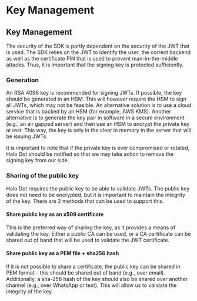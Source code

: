 # Key Management

## **Key Management**

The security of the SDK is partly dependent on the security of the JWT that is used. The SDK relies on the JWT to identify the user, the correct backend as well as the certificate PIN that is used to prevent man-in-the-middle attacks. Thus, it is important that the signing key is protected sufficiently.

### **Generation**

An RSA 4096 key is recommended for signing JWTs. If possible, the key should be generated in an HSM. This will however require the HSM to sign all JWTs, which may not be feasible. An alternative solution is to use a cloud service that is backed by an HSM (for example, AWS KMS). Another alternative is to generate the key pair in software in a secure environment (e.g., an air gapped server) and then use an HSM to encrypt the private key at rest. This way, the key is only in the clear in memory in the server that will be issuing JWTs.

It is important to note that if the private key is ever compromised or rotated, Halo Dot should be notified so that we may take action to remove the signing key from our side.

### **Sharing of the public key**

Halo Dot requires the public key to be able to validate JWTs. The public key does not need to be encrypted, but it is important to maintain the integrity of the key. There are 2 methods that can be used to support this.

#### **Share public key as an x509 certificate**

This is the preferred way of sharing the key, as it provides a means of validating the key. Either a public CA can be used, or a CA certificate can be shared out of band that will be used to validate the JWT certificate.

#### **Share public key as a PEM file + sha256 hash**

If it is not possible to share a certificate, the public key can be shared in PEM format - this should be shared out of band (e.g., over email). Additionally, a sha-256 hash of the key should also be shared over another channel (e.g., over WhatsApp or text). This will allow us to validate the integrity of the key.
